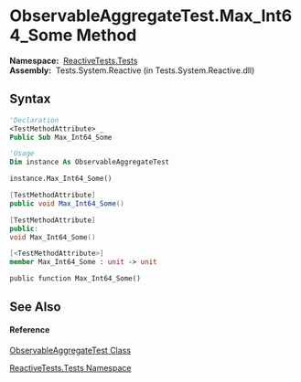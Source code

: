 # ObservableAggregateTest.Max\_Int64\_Some Method

**Namespace:**  [ReactiveTests.Tests](ReactiveTests.Tests\ReactiveTests.Tests.md)  
**Assembly:**  Tests.System.Reactive (in Tests.System.Reactive.dll)

## Syntax

```vb
'Declaration
<TestMethodAttribute> _
Public Sub Max_Int64_Some
```

```vb
'Usage
Dim instance As ObservableAggregateTest

instance.Max_Int64_Some()
```

```csharp
[TestMethodAttribute]
public void Max_Int64_Some()
```

```c++
[TestMethodAttribute]
public:
void Max_Int64_Some()
```

```fsharp
[<TestMethodAttribute>]
member Max_Int64_Some : unit -> unit 
```

```jscript
public function Max_Int64_Some()
```

## See Also

#### Reference

[ObservableAggregateTest Class](ObservableAggregateTest\ObservableAggregateTest.md)

[ReactiveTests.Tests Namespace](ReactiveTests.Tests\ReactiveTests.Tests.md)




